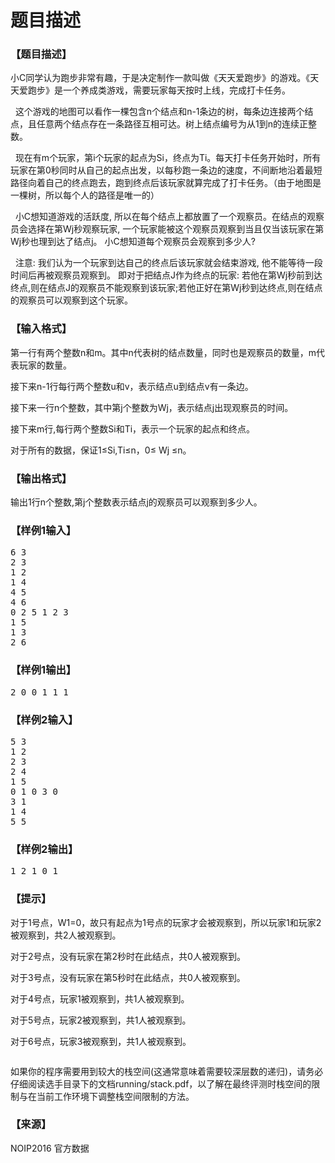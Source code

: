 # 题目描述


<h3>
【题目描述】
</h3>
<p>
小C同学认为跑步非常有趣，于是决定制作一款叫做《天天爱跑步》的游戏。《天天爱跑步》是一个养成类游戏，需要玩家每天按时上线，完成打卡任务。
</p>
<p>
  这个游戏的地图可以看作一棵包含n个结点和n-1条边的树，每条边连接两个结点，且任意两个结点存在一条路径互相可达。树上结点编号为从1到n的连续正整数。
</p>
<p>
  现在有m个玩家，第i个玩家的起点为Si，终点为Ti。每天打卡任务开始时，所有玩家在第0秒同时从自己的起点出发，以每秒跑一条边的速度，不间断地沿着最短路径向着自己的终点跑去，跑到终点后该玩家就算完成了打卡任务。（由于地图是一棵树，所以每个人的路径是唯一的）
</p>
<p>
  小C想知道游戏的活跃度, 所以在每个结点上都放置了一个观察员。在结点的观察员会选择在第Wj秒观察玩家, 一个玩家能被这个观察员观察到当且仅当该玩家在第Wj秒也理到达了结点j。 小C想知道每个观察员会观察到多少人?
</p>
<p>
  注意: 我们认为一个玩家到达自己的终点后该玩家就会结束游戏, 他不能等待一段时间后再被观察员观察到。 即对于把结点J作为终点的玩家: 若他在第Wj秒前到达终点,则在结点J的观察员不能观察到该玩家;若他正好在第Wj秒到达终点,则在结点的观察员可以观察到这个玩家。
</p>
<h3>
【输入格式】
</h3>
<p>
第一行有两个整数n和m。其中n代表树的结点数量，同时也是观察员的数量，m代表玩家的数量。
</p>
<p>
接下来n-1行每行两个整数u和v，表示结点u到结点v有一条边。
</p>
<p>
接下来一行n个整数，其中第j个整数为Wj，表示结点j出现观察员的时间。
</p>
<p>
接下来m行,每行两个整数Si和Ti，表示一个玩家的起点和终点。
</p>
<p>
对于所有的数据，保证1≤Si,Ti≤n，0≤ Wj ≤n。
</p>
<h3>
【输出格式】
</h3>
<p>
输出1行n个整数,第j个整数表示结点j的观察员可以观察到多少人。
</p>
<h3>
【样例1输入】
</h3>
<pre>6 3
2 3
1 2
1 4
4 5
4 6
0 2 5 1 2 3
1 5
1 3
2 6
</pre>
<h3>
【样例1输出】
</h3>
<pre>2 0 0 1 1 1</pre>
<h3>
【样例2输入】
</h3>
<pre>5 3
1 2
2 3
2 4
1 5
0 1 0 3 0
3 1
1 4
5 5
</pre>
<h3>
【样例2输出】
</h3>
<pre>1 2 1 0 1</pre>
<h3>
【提示】
</h3>
<p>
对于1号点，W1=0，故只有起点为1号点的玩家才会被观察到，所以玩家1和玩家2被观察到，共2人被观察到。
</p>
<p>
对于2号点，没有玩家在第2秒时在此结点，共0人被观察到。
</p>
<p>
对于3号点，没有玩家在第5秒时在此结点，共0人被观察到。
</p>
<p>
对于4号点，玩家1被观察到，共1人被观察到。
</p>
<p>
对于5号点，玩家2被观察到，共1人被观察到。
</p>
<p>
对于6号点，玩家3被观察到，共1人被观察到。
</p>
<p>
<img src="/upload/image/20161121/20161121150719_28318.jpg" alt=""/> 
</p>
<p>
如果你的程序需要用到较大的栈空间(这通常意味着需要较深层数的递归)，请务必仔细阅读选手目录下的文档running/stack.pdf，以了解在最终评测时栈空间的限制与在当前工作环境下调整栈空间限制的方法。
</p>
<h3>
【来源】
</h3>
<p>
NOIP2016 官方数据
</p>
